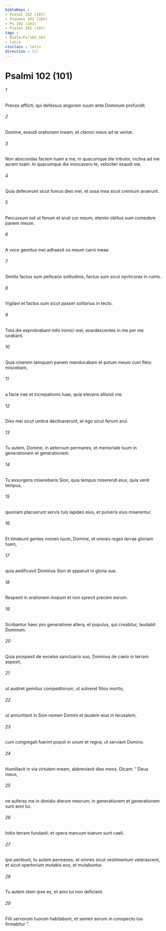 ```yaml
---
bibleKeys : 
- Psalmi 102 (101)
- Psaumes 102 (101)
- Ps 102 (101)
- Psalms 102 (101)
tags : 
- Bible/Ps/102_101
- latin
cssclass : latin
direction : ltr
---
```


# Psalmi 102 (101)

###### 1
Preces afflicti, qui defessus angorem suum ante Dominum profundit.
###### 2
Domine, exaudi orationem meam, et clamor meus ad te veniat.
###### 3
Non abscondas faciem tuam a me; in quacumque die tribulor, inclina ad me aurem tuam. In quacumque die invocavero te, velociter exaudi me.
###### 4
Quia defecerunt sicut fumus dies mei, et ossa mea sicut cremium aruerunt.
###### 5
Percussum est ut fenum et aruit cor meum, etenim oblitus sum comedere panem meum.
###### 6
A voce gemitus mei adhaesit os meum carni meae.
###### 7
Similis factus sum pellicano solitudinis, factus sum sicut nycticorax in ruinis.
###### 8
Vigilavi et factus sum sicut passer solitarius in tecto.
###### 9
Tota die exprobrabant mihi inimici mei, exardescentes in me per me iurabant.
###### 10
Quia cinerem tamquam panem manducabam et potum meum cum fletu miscebam,
###### 11
a facie irae et increpationis tuae, quia elevans allisisti me.
###### 12
Dies mei sicut umbra declinaverunt, et ego sicut fenum arui.
###### 13
Tu autem, Domine, in aeternum permanes, et memoriale tuum in generationem et generationem.
###### 14
Tu exsurgens misereberis Sion, quia tempus miserendi eius, quia venit tempus,
###### 15
quoniam placuerunt servis tuis lapides eius, et pulveris eius miserentur.
###### 16
Et timebunt gentes nomen tuum, Domine, et omnes reges terrae gloriam tuam,
###### 17
quia aedificavit Dominus Sion et apparuit in gloria sua.
###### 18
Respexit in orationem inopum et non sprevit precem eorum.
###### 19
Scribantur haec pro generatione altera, et populus, qui creabitur, laudabit Dominum.
###### 20
Quia prospexit de excelso sanctuario suo, Dominus de caelo in terram aspexit,
###### 21
ut audiret gemitus compeditorum, ut solveret filios mortis;
###### 22
ut annuntient in Sion nomen Domini et laudem eius in Ierusalem,
###### 23
cum congregati fuerint populi in unum et regna, ut serviant Domino.
###### 24
Humiliavit in via virtutem meam, abbreviavit dies meos. Dicam: “ Deus meus,
###### 25
ne auferas me in dimidio dierum meorum; in generationem et generationem sunt anni tui.
###### 26
Initio terram fundasti; et opera manuum tuarum sunt caeli.
###### 27
Ipsi peribunt, tu autem permanes; et omnes sicut vestimentum veterascent, et sicut opertorium mutabis eos, et mutabuntur.
###### 28
Tu autem idem ipse es, et anni tui non deficient.
###### 29
Filii servorum tuorum habitabunt, et semen eorum in conspectu tuo firmabitur ”.
